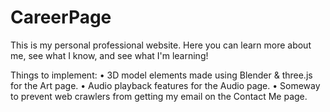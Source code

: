 # CareerPage
This is my personal professional website. Here you can learn more about me, see what I know, and see what I'm learning!

Things to implement:
• 3D model elements made using Blender & three.js for the Art page.
• Audio playback features for the Audio page.
• Someway to prevent web crawlers from getting my email on the Contact Me page.
